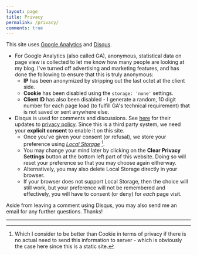 ```yaml
---
layout: page
title: Privacy
permalink: /privacy/
comments: true
---
```


This site uses [Google Analytics](https://www.google.com/analytics/) and [Disqus](https://disqus.com/).

- For Google Analytics (also called GA), anonymous, statistical data on page view is collected to let me know how many people are looking at my blog. I've turned off advertising and marketing features, and has done the following to ensure that this is truly anonymous:
    - **IP** has been anonymized by stripping out the last octet at the client side.
    - **Cookie** has been disabled using the `storage: 'none'` settings.
    - **Client ID** has also been disabled - I generate a random, 10 digit number for each page load (to fulfill GA's technical requirement) that is not saved or sent anywhere else.
- Disqus is used for comments and discussions. See [here](https://blog.disqus.com/update-on-privacy-and-gdpr-compliance) for their updates to [privacy policy](https://help.disqus.com/terms-and-policies/disqus-privacy-policy). Since this is a third party system, we need your **explicit consent** to enable it on this site.
    - Once you've given your consent (or refusal), we store your preference using *[Local Storage](https://en.wikipedia.org/wiki/Web_storage)* [^1].
    - You may change your mind later by clicking on the **Clear Privacy Settings** button at the bottom left part of this website. Doing so will reset your preference so that you may choose again eitherway.
    - Alternatively, you may also delete Local Storage directly in your browser.
    - If your browser does not support Local Storage, then the choice will still work, but your preference will not be remembered and effectively, you will have to consent (or deny) for *each* page visit.

Aside from leaving a comment using Disqus, you may also send me an email for any further questions. Thanks!

----

[^1]: Which I consider to be better than Cookie in terms of privacy if there is no actual need to send this information to server - which is obviously the case here since this is a static site.
